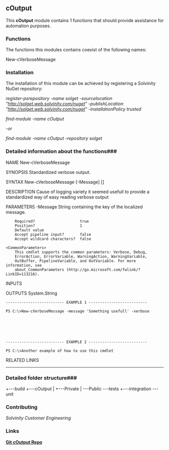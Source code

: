 ## cOutput ##
This **cOutput** module contains 1 functions that should provide assistance for automation purposes.

### Functions ###
The functions this modules contains coexist of the following names:

New-cVerboseMessage



### Installation ###
The installation of this module can be achieved by registering a Solvinity NuGet repository:

*register-psrepository -name solget -sourcelocation "http://solget.web.solvinity.com/nuget" -publishLocation "http://solget.web.solvinity.com/nuget" -installationPolicy trusted*

*find-module -name cOutput*

*-or*

*find-module -name cOutput -repository solget*


### Detailed information about the functions###

NAME
    New-cVerboseMessage
    
SYNOPSIS
    Standardized verbose output.
    
    
SYNTAX
    New-cVerboseMessage [-Message] <Object> [<CommonParameters>]
    
    
DESCRIPTION
    Cause of logging variety it seemed usefull to provide a standardized way of easy reading verbose output
    

PARAMETERS
    -Message <Object>
        String containing the key of the localized message.
        
        Required?                    true
        Position?                    1
        Default value                
        Accept pipeline input?       false
        Accept wildcard characters?  false
        
    <CommonParameters>
        This cmdlet supports the common parameters: Verbose, Debug,
        ErrorAction, ErrorVariable, WarningAction, WarningVariable,
        OutBuffer, PipelineVariable, and OutVariable. For more information, see 
        about_CommonParameters (http://go.microsoft.com/fwlink/?LinkID=113216). 
    
INPUTS
    
OUTPUTS
    System.String
    
    
    -------------------------- EXAMPLE 1 --------------------------
    
    PS C:\>New-cVerboseMessage -message 'Something usefull' -verbose
    
    
    
    
    
    
    -------------------------- EXAMPLE 2 --------------------------
    
    PS C:\>Another example of how to use this cmdlet
    
    
    
    
    
    
    
RELATED LINKS

---



### Detailed folder structure###
+---build
+---cOutput
|   +---Private
|   \---Public
\---tests
    +---integration
    \---unit


### Contributing ###
*Solvinity Customer Engineering*

### Links ###
**[Git cOutput Repo](ssh://solvinity@solvinity.visualstudio.com:22/DefaultCollection/_git/cOutput)**
